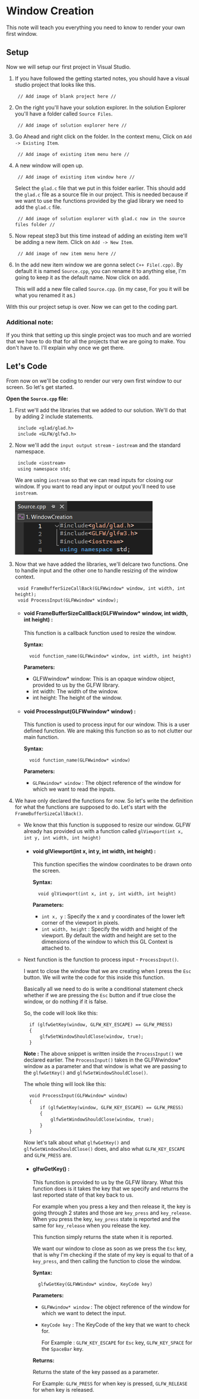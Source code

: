# Window Creation
This note will teach you everything you need to know to render your own first window.

## Setup
Now we will setup our first project in Visual Studio.

1. If you have followed the getting started notes, you should have a visual studio project that looks like this.

        // Add image of blank project here //

2. On the right you'll have your solution explorer. In the solution Explorer you'll have a folder called `Source Files`.

        // Add image of solution explorer here //

3. Go Ahead and right click on the folder. In the context menu, Click on `Add -> Existing Item`.

        // Add image of existing item menu here //

4. A new window will open up.
        
        // Add image of existing item window here //

    Select the `glad.c` file that we put in this folder earlier. This should add the `glad.c` file as a source file in our project. This is needed because if we want to use the functions provided by the glad library we need to add the `glad.c` file.

        // Add image of solution explorer with glad.c now in the source files folder //

5. Now repeat step3 but this time instead of adding an existing item we'll be adding a new item. Click on `Add -> New Item`.

        // Add image of new item menu here //

6. In the add new item window we are gonna select `C++ File(.cpp)`. By default it is named `Source.cpp`, you can rename it to anything else, I'm going to keep it as the default name. Now click on add.

    This will add a new file called `Source.cpp`. (in my case, For you it will be what you renamed it as.)

With this our project setup is over. Now we can get to the coding part.

### Additional note:
If you think that setting up this single project was too much and are worried that we have to do that for all the projects that we are going to make. You don't have to. I'll explain why once we get there.

## Let's Code
From now on we'll be coding to render our very own first window to our screen. So let's get started.

**Open the `Source.cpp` file:**

1. First we'll add the libraries that we added to our solution. We'll do that by adding 2 include statements.

        include <glad/glad.h>
        include <GLFW/glfw3.h>

2. Now we'll add the `input output stream` - `iostream` and the standard namespace.

        include <iostream>
        using namespace std;

    We are using `iostream` so that we can read inputs for closing our window. If you want to read any input or output you'll need to use `iostream`.

    ![alt text](/Images/1.WindowCreation/WindowCreation_1.png) 

3. Now that we have added the libraries, we'll delcare two functions. One to handle input and the other one to handle resizing of the window context.

        void FrameBufferSizeCallBack(GLFWwindow* window, int width, int height);
        void ProcessInput(GLFWwindow* window);

    * #### void FrameBufferSizeCallBack(GLFWwindow* window, int width, int height) :

        This function is a callback function used to resize the window.
        
        **Syntax:**

            void function_name(GLFWwindow* window, int width, int height)

        **Parameters:**
        * GLFWwindow* window: This is an opaque window object, provided to us by the GLFW library.
        * int width: The width of the window.
        * int height: The height of the window.

    * #### void ProcessInput(GLFWwindow* window) :

        This function is used to process input for our window. This is a user defined function. We are making this function so as to not clutter our main function.

        **Syntax:**
            
            void function_name(GLFWwindow* window)

        **Parameters:**
        * `GLFWwindow* window` : The object reference of the window for which we want to read the inputs.

4. We have only declared the functions for now. So let's write the definition for what the functions are supposed to do. Let's start with the `FrameBufferSizeCallBack()`.

    * We know that this function is supposed to resize our window. GLFW already has provided us with a function called `glViewport(int x, int y, int width, int height)`

        * #### void glViewport(int x, int y, int width, int height) :
            This function specifies the window coordinates to be drawn onto the screen.

            **Syntax:**

                void glViewport(int x, int y, int width, int height)

            **Parameters:**
            
            * `int x, y` : Specify the x and y coordinates of the lower left corner of the viewport in pixels.
            * `int width, height` : Specify the width and height of the viewport. By default the width and height are set to the dimensions of the window to which this GL Context is attached to.

    * Next function is the function to process input - `ProcessInput()`.
        
        I want to close the window that we are creating when I press the `Esc` button. We will write the code for this inside this function.
            
        Basically all we need to do is write a conditional statement check whether if we are pressing the `Esc` button and if true close the window, or do nothing if it is false.

        So, the code will look like this:

            if (glfwGetKey(window, GLFW_KEY_ESCAPE) == GLFW_PRESS)
            {
                glfwSetWindowShouldClose(window, true);
            }

        
        **Note :** 
        The above snippet is written inside the `ProcessInput()` we declared earlier. The `ProcessInput()` takes in the GLFWwindow* window as a parameter and that window is what we are passing to the `glfwGetKey()` and `glfwSetWindowShouldClose()`.

        The whole thing will look like this:

            void ProcessInput(GLFWwindow* window)
            {
                if (glfwGetKey(window, GLFW_KEY_ESCAPE) == GLFW_PRESS)
                {
                    glfwSetWindowShouldClose(window, true);
                }
            }

        Now let's talk about what `glfwGetKey()` and `glfwSetWindowShouldClose()` does, and also what `GLFW_KEY_ESCAPE` and `GLFW_PRESS` are.

        * #### glfwGetKey() :
            This function is provided to us by the GLFW library. What this function does is it takes the key that we specify and returns the last reported state of that key back to us. 
            
            For example when you press a key and then release it, the key is going through 2 states and those are `key_press` and `key_release`. When you press the key, `key_press` state is reported and the same for `key_release` when you release the key. 
            
            This function simply returns the state when it is reported.

            We want our window to close as soon as we press the `Esc` key, that is why I'm checking if the state of my key is equal to that of a `key_press`, and then calling the function to close the window.

            **Syntax:**

                glfwGetKey(GLFWWindow* window, KeyCode key)

            **Parameters:**
                
            * `GLFWwindow* window` : The object reference of the window for which we want to detect the input.
            * `KeyCode key` : The KeyCode of the key that we want to check for. 
            
                For Example : `GLFW_KEY_ESCAPE` for `Esc` key, `GLFW_KEY_SPACE` for the `SpaceBar` key.

            **Returns:**

            Returns the state of the key passed as a parameter.

            For Example: `GLFW_PRESS` for when key is pressed, `GLFW_RELEASE` for when key is released.
